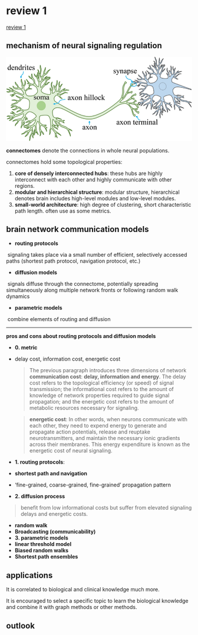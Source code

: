 # review 1

[review 1](../reading/review1.pdf)

## mechanism of neural signaling regulation

![Diagram of neuron and synapse. Information transfer occurs ...](assets/Diagram-of-neuron-and-synapse-Information-transfer-occurs-at-the-synapse-a-junction.png)

**connectomes** denote the connections in whole neural populations.

connectomes hold some topological properties:

1. **core of densely interconnected hubs**: these hubs are highly interconnect with each other and highly communicate with other regions.
2. **modular and hierarchical structure**: modular structure, hierarchical denotes brain includes high-level modules and low-level modules.
3. **small-world architecture**: high degree of clustering, short characteristic path length. often use as some metrics.

## brain network communication models

* **routing protocols**

​	signaling takes place via a small number of efficient, selectively accessed paths (shortest path protocol, navigation protocol, etc.)

* **diffusion models**

​	signals diffuse through the connectome, potentially spreading simultaneously along multiple network fronts or following random walk dynamics

* **parametric models**

​	combine elements of routing and diffusion

-------------------------------------------

**pros and cons about routing protocols and diffusion models**

* **0. metric**

* delay cost, information cost, energetic cost

  > The previous paragraph introduces three dimensions of network
  > **communication cost**: **delay, information and energy**. The delay cost
  > refers to the topological efficiency (or speed) of signal transmission;
  > the informational cost refers to the amount of knowledge of network
  > properties required to guide signal propagation; and the energetic cost
  > refers to the amount of metabolic resources necessary for signaling.

  > **energetic cost**: In other words, when neurons communicate with each other, they need to expend energy to generate and propagate action potentials, release and reuptake neurotransmitters, and maintain the necessary ionic gradients across their membranes. This energy expenditure is known as the energetic cost of neural signaling.

* **1. routing protocols**: 



* **shortest path and navigation**

* ‘fine-grained, coarse-grained, fine-grained’ propagation pattern

* **2. diffusion process**

> benefit from low informational costs but suffer from elevated signaling delays and energetic costs.

* **random walk**
* **Broadcasting (communicability)**
* **3. parametric models**
* **linear threshold model**
* **Biased random walks**
* **Shortest path ensembles**

## applications

It is correlated to biological and clinical knowledge much more.

It is encouraged to select a specific topic to learn the biological knowledge and combine it with graph methods or other methods.

## outlook


